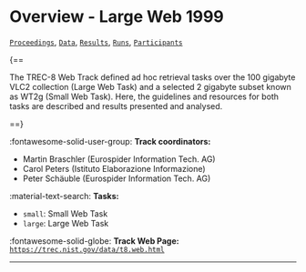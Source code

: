 # Overview - Large Web 1999

[`Proceedings`](./proceedings.md), [`Data`](./data.md), [`Results`](./results.md), [`Runs`](./runs.md), [`Participants`](./participants.md)

{==

The TREC-8 Web Track defined ad hoc retrieval tasks over the 100 gigabyte VLC2 collection (Large Web Task) and a selected 2 gigabyte subset known as WT2g (Small Web Task). Here, the guidelines and resources for both tasks are described and results presented and analysed.

==}

:fontawesome-solid-user-group: **Track coordinators:**

- Martin Braschler (Eurospider Information Tech. AG) 
- Carol Peters (Istituto Elaborazione Informazione) 
- Peter Schäuble (Eurospider Information Tech. AG) 

:material-text-search: **Tasks:**

- `small`: Small Web Task 
- `large`: Large Web Task 

:fontawesome-solid-globe: **Track Web Page:** [`https://trec.nist.gov/data/t8.web.html`](https://trec.nist.gov/data/t8.web.html) 

---

